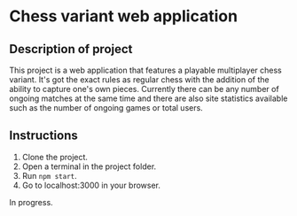 # Chess variant web application

## Description of project
This project is a web application that features a playable multiplayer chess variant. It's got the exact rules as regular chess with the addition of the ability to capture one's own pieces. Currently there can be any number of ongoing matches at the same time and there are also site statistics available such as the number of ongoing games or total users.

## Instructions
1. Clone the project.
2. Open a terminal in the project folder.
3. Run ``npm start``.
4. Go to localhost:3000 in your browser.

In progress.
